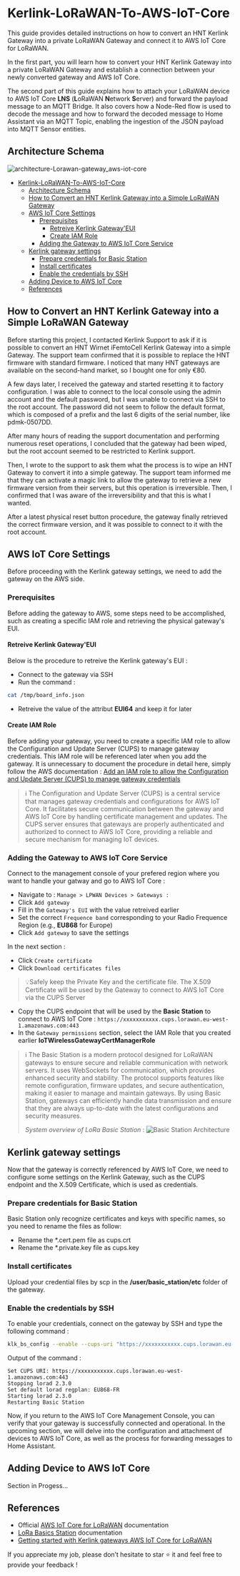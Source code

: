 # Kerlink-LoRaWAN-To-AWS-IoT-Core

This guide provides detailed instructions on how to convert an HNT Kerlink Gateway into a private LoRaWAN Gateway and connect it to AWS IoT Core for LoRaWAN.

In the first part, you will learn how to convert your HNT Kerlink Gateway into a private LoRaWAN Gateway and establish a connection between your newly converted gateway and AWS IoT Core.

The second part of this guide explains how to attach your LoRaWAN device to AWS IoT Core **LNS** (**L**oRaWAN **N**etwork **S**erver) and forward the payload message to an MQTT Bridge. It also covers how a Node-Red flow is used to decode the message and how to forward the decoded message to Home Assistant via an MQTT Topic, enabling the ingestion of the JSON payload into MQTT Sensor entities.

## Architecture Schema

![architecture-Lorawan-gateway_aws-iot-core](./docs/img/Architecture.png)

- [Kerlink-LoRaWAN-To-AWS-IoT-Core](#kerlink-lorawan-to-aws-iot-core)
  - [Architecture Schema](#architecture-schema)
  - [How to Convert an HNT Kerlink Gateway into a Simple LoRaWAN Gateway](#how-to-convert-an-hnt-kerlink-gateway-into-a-simple-lorawan-gateway)
  - [AWS IoT Core Settings](#aws-iot-core-settings)
    - [Prerequisites](#prerequisites)
      - [Retreive Kerlink Gateway'EUI](#retreive-kerlink-gatewayeui)
      - [Create IAM Role](#create-iam-role)
    - [Adding the Gateway to AWS IoT Core Service](#adding-the-gateway-to-aws-iot-core-service)
  - [Kerlink gateway settings](#kerlink-gateway-settings)
    - [Prepare credentials for Basic Station](#prepare-credentials-for-basic-station)
    - [Install certificates](#install-certificates)
    - [Enable the credentials by SSH](#enable-the-credentials-by-ssh)
  - [Adding Device to AWS IoT Core](#adding-device-to-aws-iot-core)
  - [References](#references)

## How to Convert an HNT Kerlink Gateway into a Simple LoRaWAN Gateway

Before starting this project, I contacted Kerlink Support to ask if it is possible to convert an HNT Wirnet iFemtoCell Kerlink Gateway into a simple Gateway. The support team confirmed that it is possible to replace the HNT firmware with standard firmware. I noticed that many HNT gateways are available on the second-hand market, so I bought one for only €80.

A few days later, I received the gateway and started resetting it to factory configuration. I was able to connect to the local console using the admin account and the default password, but I was unable to connect via SSH to the root account. The password did not seem to follow the default format, which is composed of a prefix and the last 6 digits of the serial number, like pdmk-0507DD.

After many hours of reading the support documentation and performing numerous reset operations, I concluded that the gateway had been wiped, but the root account seemed to be restricted to Kerlink support.

Then, I wrote to the support to ask them what the process is to wipe an HNT Gateway to convert it into a simple gateway. The support team informed me that they can activate a magic link to allow the gateway to retrieve a new firmware version from their servers, but this operation is irreversible. Then, I confirmed that I was aware of the irreversibility and that this is what I wanted.

After a latest physical reset button procedure, the gateway finally retrieved the correct firmware version, and it was possible to connect to it with the root account.

## AWS IoT Core Settings

Before proceeding with the Kerlink gateway settings, we need to add the gateway on the AWS side.

### Prerequisites

Before adding the gateway to AWS, some steps need to be accomplished, such as creating a specific IAM role and retrieving the physical gateway's EUI.

#### Retreive Kerlink Gateway'EUI

Below is the procedure to retreive the Kerlink gateway's EUI :

- Connect to the gateway via SSH
- Run the command :
  
``` bash
cat /tmp/board_info.json
```

- Retreive the value of the attribut **EUI64** and keep it for later

#### Create IAM Role

Before adding your gateway, you need to create a specific IAM role to allow the Configuration and Update Server (CUPS) to manage gateway credentials. This IAM role will be referenced later when you add the gateway. It is unnecessary to document the procedure in detail here, simply follow the AWS documentation : [Add an IAM role to allow the Configuration and Update Server (CUPS) to manage gateway credentials](https://docs.aws.amazon.com/iot-wireless/latest/developerguide/lorawan-rfregion-permissions.html#lorawan-onboard-permissions)

> ℹ️ The Configuration and Update Server (CUPS) is a central service that manages gateway credentials and configurations for AWS IoT Core. It facilitates secure communication between the gateway and AWS IoT Core by handling certificate management and updates. The CUPS server ensures that gateways are properly authenticated and authorized to connect to AWS IoT Core, providing a reliable and secure mechanism for managing IoT devices.

### Adding the Gateway to AWS IoT Core Service  

Connect to the management console of your prefered region where you want to handle your gatway and go to AWS IoT Core :

- Navigate to : `Manage > LPWAN Devices > Gateways :`
- Click `Add gateway`
- Fill in the `Gateway's EUI` with the value retreived earlier
- Set the correct `Frequence band` corresponding to your Radio Frequence Region (e.g., **EU868** for Europe)
- Click `Add gateway` to save the settings

In the next section :

- Click `Create certificate`
- Click `Download certificates files`
  
> 💡Safely keep the Private Key and the certificate file. The X.509 Certificate will be used by the Gateway to connect to AWS IoT Core via the CUPS Server

- Copy the CUPS endpoint that will be used by the **Basic Station** to connect to AWS IoT Core : `https://xxxxxxxxxxx.cups.lorawan.eu-west-1.amazonaws.com:443`
- In the `Gateway permissions` section, select the IAM Role that you created earlier **IoTWirelessGatewayCertManagerRole**

> ℹ️ The Basic Station is a modern protocol designed for LoRaWAN gateways to ensure secure and reliable communication with network servers. It uses WebSockets for communication, which provides enhanced security and stability. The protocol supports features like remote configuration, firmware updates, and secure authentication, making it easier to manage and maintain gateways. By using Basic Station, gateways can efficiently handle data transmission and ensure that they are always up-to-date with the latest configurations and security measures.
>
> *System overview of LoRa Basic Station* :
![Basic Station Architecture](https://doc.sm.tc/station/_images/station-overview.svg)

## Kerlink gateway settings

Now that the gateway is correctly referenced by AWS IoT Core, we need to configure some settings on the Kerlink Gateway, such as the CUPS endpoint and the X.509 Certificate, which is used as credentials.

### Prepare credentials for Basic Station

Basic Station only recognize certificates and keys with specific names, so you need to rename the files as follow:

- Rename the *.cert.pem file as cups.crt
- Rename the *.private.key file as cups.key

### Install certificates

Upload your credential files by scp in the **/user/basic_station/etc** folder of the gateway.

### Enable the credentials by SSH

To enable your credentials, connect on the gateway by
SSH and type the following command :

``` bash
klk_bs_config --enable --cups-uri "https://xxxxxxxxxxx.cups.lorawan.eu-west-1.amazonaws.com:443"
```

Output of the command :

``` log
Set CUPS URI: https://xxxxxxxxxxx.cups.lorawan.eu-west-1.amazonaws.com:443
Stopping lorad 2.3.0
Set default lorad regplan: EU868-FR
Starting lorad 2.3.0
Restarting Basic Station
```

Now, if you return to the AWS IoT Core Management Console, you can verify that your gateway is successfully connected and operational. In the upcoming section, we will delve into the configuration and attachment of devices to AWS IoT Core, as well as the process for forwarding messages to Home Assistant.

## Adding Device to AWS IoT Core

Section in Progess...

## References

- Official [AWS IoT Core for LoRaWAN](https://docs.aws.amazon.com/iot-wireless/latest/developerguide/iot-lorawan.html) documentation
- [LoRa Basics Station](https://doc.sm.tc/station/howtouse.html) documentation
- [Getting started with Kerlink gateways AWS IoT Core for LoRaWAN](https://wikikerlink.fr/wirnet-productline/lib/exe/fetch.php?media=wiki:lora:1-getting_started_with_kerlink_gateways_aws_iot_core_for_lorawan-v2.0.pdf)

If you appreciate my job, please don’t hesitate to star ⭐ it and feel free to provide your feedback !
